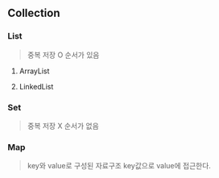 ## Collection

### List

>중복 저장 O
>순서가 있음

1. ArrayList

2. LinkedList

### Set

>중복 저장 X
>순서가 없음


### Map

>key와 value로 구성된 자료구조
>key값으로  value에 접근한다.